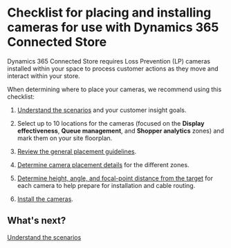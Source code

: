 

# Checklist for placing and installing cameras for use with Dynamics 365 Connected Store

Dynamics 365 Connected Store requires Loss Prevention (LP) cameras installed within your space to process customer actions as they 
move and interact within your store.

When determining where to place your cameras, we recommend using this checklist:

1. [Understand the scenarios](camera-placement-general.md) and your customer insight goals.

2. Select up to 10 locations for the cameras (focused on the **Display effectiveness**, **Queue management**, and **Shopper analytics** zones) and mark them on your site floorplan.

3. [Review the general placement guidelines](camera-placement-recommendations.md).

4. [Determine camera placement details](camera-placement-recommendations.md) for the different zones.

5. [Determine height, angle, and focal-point distance from the target](camera-placement-recommendations.md)  for each camera to help prepare for installation and cable routing.

6. [Install the cameras](install-cameras.md).

## What's next?

[Understand the scenarios](camera-placement-general.md)

